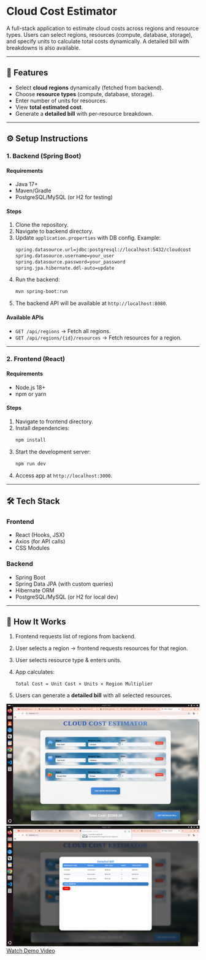 # Cloud Cost Estimator

A full-stack application to estimate cloud costs across regions and resource types. Users can select regions, resources (compute, database, storage), and specify units to calculate total costs dynamically. A detailed bill with breakdowns is also available.  

---

## 📌 Features  

- Select **cloud regions** dynamically (fetched from backend).  
- Choose **resource types** (compute, database, storage).  
- Enter number of units for resources.  
- View **total estimated cost**.  
- Generate a **detailed bill** with per-resource breakdown.  

---

## ⚙️ Setup Instructions  

### 1. Backend (Spring Boot)  

#### Requirements  
- Java 17+  
- Maven/Gradle  
- PostgreSQL/MySQL (or H2 for testing)  

#### Steps  
1. Clone the repository.  
2. Navigate to backend directory.  
3. Update `application.properties` with DB config. Example:  
   ```properties
   spring.datasource.url=jdbc:postgresql://localhost:5432/cloudcost
   spring.datasource.username=your_user
   spring.datasource.password=your_password
   spring.jpa.hibernate.ddl-auto=update
   ```  
4. Run the backend:  
   ```bash
   mvn spring-boot:run
   ```  
5. The backend API will be available at `http://localhost:8080`.  

#### Available APIs  
- `GET /api/regions` → Fetch all regions.  
- `GET /api/regions/{id}/resources` → Fetch resources for a region.  

---

### 2. Frontend (React)  

#### Requirements  
- Node.js 18+  
- npm or yarn  

#### Steps  
1. Navigate to frontend directory.  
2. Install dependencies:  
   ```bash
   npm install
   ```  
3. Start the development server:  
   ```bash
   npm run dev
   ```  
4. Access app at `http://localhost:3000`.  

---

## 🛠 Tech Stack  

### Frontend  
- React (Hooks, JSX)  
- Axios (for API calls)  
- CSS Modules  

### Backend  
- Spring Boot  
- Spring Data JPA (with custom queries)  
- Hibernate ORM  
- PostgreSQL/MySQL (or H2 for local dev)  

---


## 🚀 How It Works  

1. Frontend requests list of regions from backend.  
2. User selects a region → frontend requests resources for that region.  
3. User selects resource type & enters units.  
4. App calculates:  

   ```
   Total Cost = Unit Cost × Units × Region Multiplier
   ```  

5. Users can generate a **detailed bill** with all selected resources.  


![Frontend CloudCost Screenshot](screenshot/Frontend_CloudCost.png)
![Bill CloudCost Screenshot](screenshot/Bill_CloudCost.png)
[Watch Demo Video](videos/Screencast%20from%202025-08-20%2016-31-45.webm)


